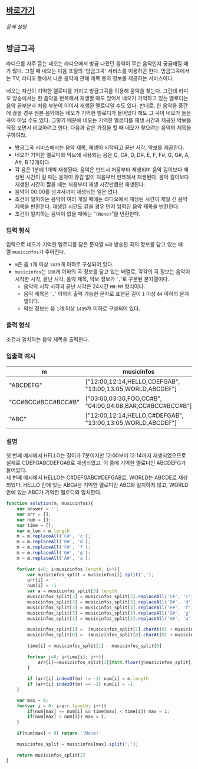
## [바로가기](https://school.programmers.co.kr/learn/courses/30/lessons/17683)



###### 문제 설명

## 방금그곡

라디오를 자주 듣는 네오는 라디오에서 방금 나왔던 음악이 무슨 음악인지 궁금해질 때가 많다. 그럴 때 네오는 다음 포털의 '방금그곡' 서비스를 이용하곤 한다. 방금그곡에서는 TV, 라디오 등에서 나온 음악에 관해 제목 등의 정보를 제공하는 서비스이다.

네오는 자신이 기억한 멜로디를 가지고 방금그곡을 이용해 음악을 찾는다. 그런데 라디오 방송에서는 한 음악을 반복해서 재생할 때도 있어서 네오가 기억하고 있는 멜로디는 음악 끝부분과 처음 부분이 이어서 재생된 멜로디일 수도 있다. 반대로, 한 음악을 중간에 끊을 경우 원본 음악에는 네오가 기억한 멜로디가 들어있다 해도 그 곡이 네오가 들은 곡이 아닐 수도 있다. 그렇기 때문에 네오는 기억한 멜로디를 재생 시간과 제공된 악보를 직접 보면서 비교하려고 한다. 다음과 같은 가정을 할 때 네오가 찾으려는 음악의 제목을 구하여라.

- 방금그곡 서비스에서는 음악 제목, 재생이 시작되고 끝난 시각, 악보를 제공한다.
- 네오가 기억한 멜로디와 악보에 사용되는 음은 C, C#, D, D#, E, F, F#, G, G#, A, A#, B 12개이다.
- 각 음은 1분에 1개씩 재생된다. 음악은 반드시 처음부터 재생되며 음악 길이보다 재생된 시간이 길 때는 음악이 끊김 없이 처음부터 반복해서 재생된다. 음악 길이보다 재생된 시간이 짧을 때는 처음부터 재생 시간만큼만 재생된다.
- 음악이 00:00를 넘겨서까지 재생되는 일은 없다.
- 조건이 일치하는 음악이 여러 개일 때에는 라디오에서 재생된 시간이 제일 긴 음악 제목을 반환한다. 재생된 시간도 같을 경우 먼저 입력된 음악 제목을 반환한다.
- 조건이 일치하는 음악이 없을 때에는 “`(None)`”을 반환한다.

### 입력 형식

입력으로 네오가 기억한 멜로디를 담은 문자열 `m`과 방송된 곡의 정보를 담고 있는 배열 `musicinfos`가 주어진다.

- `m`은 음 `1`개 이상 `1439`개 이하로 구성되어 있다.
- `musicinfos`는 `100`개 이하의 곡 정보를 담고 있는 배열로, 각각의 곡 정보는 음악이 시작한 시각, 끝난 시각, 음악 제목, 악보 정보가 '`,`'로 구분된 문자열이다.
    - 음악의 시작 시각과 끝난 시각은 24시간 `HH:MM` 형식이다.
    - 음악 제목은 '`,`' 이외의 출력 가능한 문자로 표현된 길이 `1` 이상 `64` 이하의 문자열이다.
    - 악보 정보는 음 `1`개 이상 `1439`개 이하로 구성되어 있다.

### 출력 형식

조건과 일치하는 음악 제목을 출력한다.

### 입출력 예시

|m|musicinfos|answer|
|---|---|---|
|"ABCDEFG"|["12:00,12:14,HELLO,CDEFGAB", "13:00,13:05,WORLD,ABCDEF"]|"HELLO"|
|"CC#BCC#BCC#BCC#B"|["03:00,03:30,FOO,CC#B", "04:00,04:08,BAR,CC#BCC#BCC#B"]|"FOO"|
|"ABC"|["12:00,12:14,HELLO,C#DEFGAB", "13:00,13:05,WORLD,ABCDEF"]|"WORLD"|

### 설명

첫 번째 예시에서 HELLO는 길이가 7분이지만 12:00부터 12:14까지 재생되었으므로 실제로 CDEFGABCDEFGAB로 재생되었고, 이 중에 기억한 멜로디인 ABCDEFG가 들어있다.  
세 번째 예시에서 HELLO는 C#DEFGABC#DEFGAB로, WORLD는 ABCDE로 재생되었다. HELLO 안에 있는 ABC#은 기억한 멜로디인 ABC와 일치하지 않고, WORLD 안에 있는 ABC가 기억한 멜로디와 일치한다.



~~~~js
function solution(m, musicinfos){
    var answer = '';
    var arr = [];
    var num = [];
    var time = [];
    var m_len = m.length
    m = m.replaceAll('C#', 'c');
    m = m.replaceAll('D#', 'd');
    m = m.replaceAll('F#', 'f');
    m = m.replaceAll('G#', 'g');
    m = m.replaceAll('A#', 'a');
    
    for(var i=0; i<musicinfos.length; i++){
        var musicinfos_split = musicinfos[i].split(',');
        arr[i] = ''
        num[i] = -1
        var a = musicinfos_split[3].length
        musicinfos_split[3] = musicinfos_split[3].replaceAll('C#', 'c');
        musicinfos_split[3] = musicinfos_split[3].replaceAll('D#', 'd');
        musicinfos_split[3] = musicinfos_split[3].replaceAll('F#', 'f');
        musicinfos_split[3] = musicinfos_split[3].replaceAll('G#', 'g');
        musicinfos_split[3] = musicinfos_split[3].replaceAll('A#', 'a');
        
        musicinfos_split[1] =  (musicinfos_split[1].charAt(0) + musicinfos_split[1].charAt(1))*1*60 + (musicinfos_split[1].charAt(3) + musicinfos_split[1].charAt(4))*1
        musicinfos_split[0] =  (musicinfos_split[0].charAt(0) + musicinfos_split[0].charAt(1))*1*60 + (musicinfos_split[0].charAt(3) + musicinfos_split[0].charAt(4))*1
        
        time[i] = musicinfos_split[1] - musicinfos_split[0]   
        
        for(var j=0; j<time[i]; j++){
            arr[i]+=musicinfos_split[3][Math.floor(j%musicinfos_split[3].length)]
        }   
        
        if (arr[i].indexOf(m) != -1) num[i] = m.length
        if (arr[i].indexOf(m) == -1) num[i] = -1
    }

    var max = 0;
    for(var i = 0; i<arr.length; i++){
        if(num[max] == num[i] && time[max] < time[i]) max = i;
        if(num[max] < num[i]) max = i;
    }
    
    if(num[max] < 0) return '(None)'
    
    musicinfos_split = musicinfos[max].split(',');
    
    return musicinfos_split[2]
}

~~~~